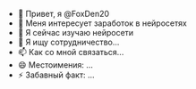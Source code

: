- 👋 Привет, я @FoxDen20
- 👀 Меня интересует заработок в нейросетях
- 🌱 Я сейчас изучаю нейросети
- 💞️ Я ищу сотрудничество...
- 📫 Как со мной связаться...
- 😄 Местоимения: ...
- ⚡ Забавный факт: ...

<!---
FoxDen20/FoxDen20 is a ✨ special ✨ repository because its `README.md` (this file) appears on your GitHub profile.
You can click the Preview link to take a look at your changes.
--->
